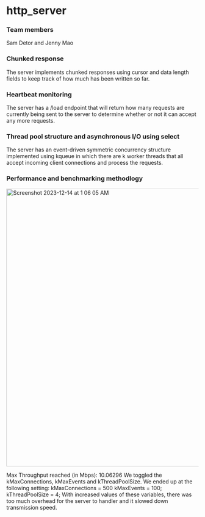 # http_server

### Team members
Sam Detor and Jenny Mao

### Chunked response 
The server implements chunked responses using cursor and data length fields to keep track of how much has been written so far. 

### Heartbeat monitoring 
The server has a /load endpoint that will return how many requests are currently being sent to the server to determine whether or not it can accept any more requests. 

### Thread pool structure and asynchronous I/O using select 
The server has an event-driven symmetric concurrency structure implemented using kqueue in which there are k worker threads that all accept incoming client connections and process the requests.

### Performance and benchmarking methodlogy 
<img width="728" alt="Screenshot 2023-12-14 at 1 06 05 AM" src="https://github.com/jennimao/http_server/assets/79879717/4c62b9b3-faa1-4500-8985-159013ca688c">

Max Throughput reached (in Mbps): 10.06296
We toggled the kMaxConnections, kMaxEvents and kThreadPoolSize. We ended up at the following setting: kMaxConnections = 500 kMaxEvents = 100; kThreadPoolSize = 4; With increased values of these variables, there was too much overhead for the server to handler and it slowed down transmission speed.

